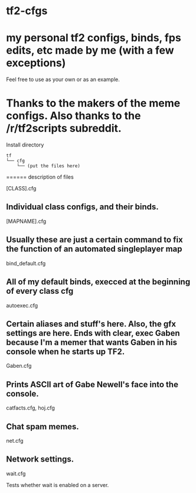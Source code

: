 # tf2-cfgs
my personal tf2 configs, binds, fps edits, etc made by me (with a few exceptions)
=====
Feel free to use as your own or as an example. 

Thanks to the makers of the meme configs. Also thanks to the /r/tf2scripts subreddit.
======
Install directory

```
tf
└── cfg
    └── (put the files here)
```
======
description of files

[CLASS].cfg

Individual class configs, and their binds.
-----
[MAPNAME].cfg

Usually these are just a certain command to fix the function of an automated singleplayer map
-----
bind_default.cfg

All of my default binds, execced at the beginning of every class cfg
-----
autoexec.cfg

Certain aliases and stuff's here. Also, the gfx settings are here. Ends with clear, exec Gaben because I'm a memer that wants Gaben in his console when he starts up TF2.
-----
Gaben.cfg

Prints ASCII art of Gabe Newell's face into the console.
-----
catfacts.cfg, hoj.cfg

Chat spam memes.
-----
net.cfg

Network settings.
-----
wait.cfg

Tests whether wait is enabled on a server.
